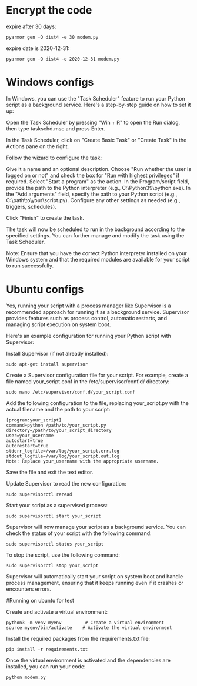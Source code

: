 # Encrypt the code

expire after 30 days:
```
pyarmor gen -O dist4 -e 30 modem.py
```

expire date is 2020-12-31:
```
pyarmor gen -O dist4 -e 2020-12-31 modem.py
```


# Windows configs

In Windows, you can use the "Task Scheduler" feature to run your Python script as a background service. Here's a step-by-step guide on how to set it up:

Open the Task Scheduler by pressing "Win + R" to open the Run dialog, then type taskschd.msc and press Enter.

In the Task Scheduler, click on "Create Basic Task" or "Create Task" in the Actions pane on the right.

Follow the wizard to configure the task:

Give it a name and an optional description.
Choose "Run whether the user is logged on or not" and check the box for "Run with highest privileges" if required.
Select "Start a program" as the action.
In the Program/script field, provide the path to the Python interpreter (e.g., C:\Python39\python.exe).
In the "Add arguments" field, specify the path to your Python script (e.g., C:\path\to\your\script.py).
Configure any other settings as needed (e.g., triggers, schedules).

Click "Finish" to create the task.

The task will now be scheduled to run in the background according to the specified settings. You can further manage and modify the task using the Task Scheduler.

Note: Ensure that you have the correct Python interpreter installed on your Windows system and that the required modules are available for your script to run successfully.


# Ubuntu configs

Yes, running your script with a process manager like Supervisor is a recommended approach for running it as a background service. Supervisor provides features such as process control, automatic restarts, and managing script execution on system boot.

Here's an example configuration for running your Python script with Supervisor:

Install Supervisor (if not already installed):

```
sudo apt-get install supervisor
```
Create a Supervisor configuration file for your script. For example, create a file named your_script.conf in the /etc/supervisor/conf.d/ directory:

```
sudo nano /etc/supervisor/conf.d/your_script.conf
```
Add the following configuration to the file, replacing your_script.py with the actual filename and the path to your script:

```
[program:your_script]
command=python /path/to/your_script.py
directory=/path/to/your_script_directory
user=your_username
autostart=true
autorestart=true
stderr_logfile=/var/log/your_script.err.log
stdout_logfile=/var/log/your_script.out.log
Note: Replace your_username with the appropriate username.
```

Save the file and exit the text editor.

Update Supervisor to read the new configuration:

```
sudo supervisorctl reread
```
Start your script as a supervised process:

```
sudo supervisorctl start your_script
```
Supervisor will now manage your script as a background service. You can check the status of your script with the following command:

```
sudo supervisorctl status your_script
```
To stop the script, use the following command:

```
sudo supervisorctl stop your_script
```
Supervisor will automatically start your script on system boot and handle process management, ensuring that it keeps running even if it crashes or encounters errors.


#Running on ubuntu for test

Create and activate a virtual environment:

```
python3 -m venv myenv         # Create a virtual environment
source myenv/bin/activate    # Activate the virtual environment
```
Install the required packages from the requirements.txt file:

```
pip install -r requirements.txt
```
Once the virtual environment is activated and the dependencies are installed, you can run your code:

```
python modem.py
```